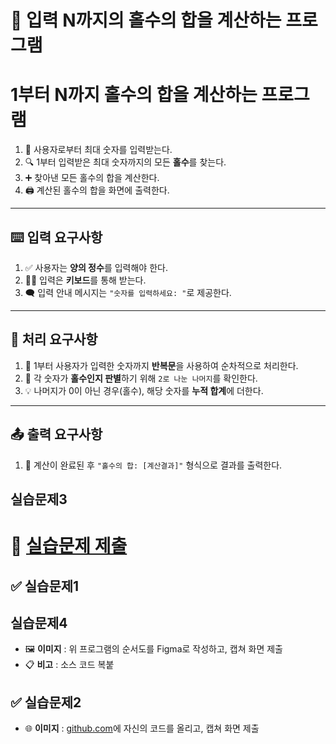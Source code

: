 ﻿# 🔢 입력 N까지의 홀수의 합을 계산하는 프로그램

# 1부터 N까지 홀수의 합을 계산하는 프로그램

1. 👤 사용자로부터 최대 숫자를 입력받는다.
2. 🔍 1부터 입력받은 최대 숫자까지의 모든 **홀수**를 찾는다.
3. ➕ 찾아낸 모든 홀수의 합을 계산한다.
4. 🖨️ 계산된 홀수의 합을 화면에 출력한다.

---

## ⌨️ 입력 요구사항

1. ✅ 사용자는 **양의 정수**를 입력해야 한다.
2. 🧑‍💻 입력은 **키보드**를 통해 받는다.
3. 🗨️ 입력 안내 메시지는 `"숫자를 입력하세요: "`로 제공한다.

---

## 🔁 처리 요구사항

1. 🔄 1부터 사용자가 입력한 숫자까지 **반복문**을 사용하여 순차적으로 처리한다.
2. 🧮 각 숫자가 **홀수인지 판별**하기 위해 `2로 나눈 나머지`를 확인한다.
3. 💡 나머지가 0이 아닌 경우(홀수), 해당 숫자를 **누적 합계**에 더한다.

---

## 📤 출력 요구사항

1. 🎉 계산이 완료된 후 `"홀수의 합: [계산결과]"` 형식으로 결과를 출력한다.

## 실습문제3

# 📎 [실습문제 제출](../../../Notice/실습문제%20제출.md)

## ✅ 실습문제1
## 실습문제4

* 🖼️ **이미지** : 위 프로그램의 순서도를 Figma로 작성하고, 캡쳐 화면 제출
* 📋 **비고** : 소스 코드 복붙

## ✅ 실습문제2

* 🌐 **이미지** : [github.com](https://github.com)에 자신의 코드를 올리고, 캡쳐 화면 제출
